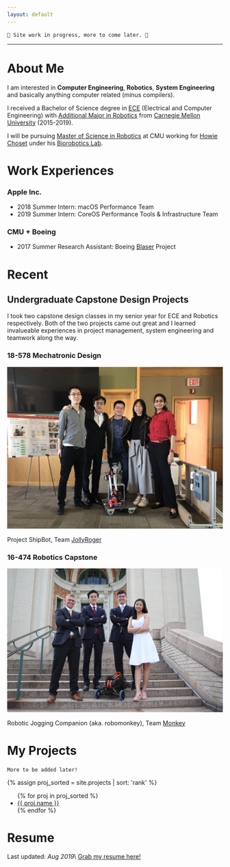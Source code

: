 ```yaml
---
layout: default
---
```


```
🚧 Site work in progress, more to come later. 🚧
```

* * *

# About Me

I am interested in **Computer Engineering**, **Robotics**,
**System Engineering** and basically anything computer related (minus
compilers).

I received a Bachelor of Science degree in [ECE][ece_link]
(Electrical and Computer Engineering) with
[Additional Major in Robotics][robo_major_link] from
[Carnegie Mellon University][cmu_link] (2015-2019).

I will be pursuing [Master of Science in Robotics][msr_link] at CMU working
for [Howie Choset][howie_choset] under his [Biorobotics Lab][bio_link].

# Work Experiences

### Apple Inc.
* 2018 Summer Intern: macOS Performance Team
* 2019 Summer Intern: CoreOS Performance Tools & Infrastructure Team

### CMU + Boeing
* 2017 Summer Research Assistant: Boeing [Blaser][blaser] Project

# Recent

## Undergraduate Capstone Design Projects

I took two capstone design classes in my senior year for ECE and Robotics
respectively. Both of the two projects came out great and I learned invalueable
experiences in project management, system engineering and teamwork along the
way.

### 18-578 Mechatronic Design

![Team JollyRoger](/assets/img/2019/capstone/jolly_roger_team.jpeg)

Project ShipBot, Team [JollyRoger][jolly_roger]

### 16-474 Robotics Capstone

![Team Monkey](/assets/img/2019/capstone/monkey_team.jpeg)

Robotic Jogging Companion (aka. robomonkey), Team [Monkey][robo_monkey]

# My Projects
```
More to be added later!
```
{% assign proj_sorted = site.projects | sort: 'rank' %}
<ul>
  {% for proj in proj_sorted %}
  <li>
    <a href="/projects/all.html">{{ proj.name }}</a>
  </li>
  {% endfor %}
</ul>


# Resume
Last updated: *Aug 2019*\\
[Grab my resume here!][resume_link]

[ece_link]: https://www.ece.cmu.edu
[robo_major_link]: https://www.ri.cmu.edu/education/academic-programs/undergraduate-options/
[cmu_link]: https://www.cmu.edu
[howie_choset]: https://en.wikipedia.org/wiki/Howie_Choset
[msr_link]: https://www.ri.cmu.edu/education/academic-programs/master-of-science-robotics/
[bio_link]: http://biorobotics.ri.cmu.edu/index.php
[blaser]: http://biorobotics.ri.cmu.edu/research/ConfinedSpacePerception.php
[jolly_roger]: https://sites.google.com/view/cmu-jollyroger
[robo_monkey]: https://www.youtube.com/watch?v=4T_pGsnyUNg

[resume_link]: /assets/files/Haowen_Shi_Resume_S20.pdf

